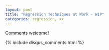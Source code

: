 ```yaml
---
layout: post
title: "Regression Techniques at Work - WIP"
categories: regression, xx
---
```



Comments welcome!

{% include disqus_comments.html %}

